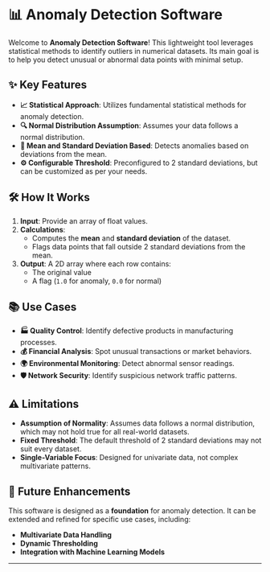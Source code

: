 # 📊 Anomaly Detection Software

Welcome to **Anomaly Detection Software**! This lightweight tool leverages statistical methods to identify outliers in numerical datasets. Its main goal is to help you detect unusual or abnormal data points with minimal setup.

## ✨ Key Features

- **📈 Statistical Approach**: Utilizes fundamental statistical methods for anomaly detection.
- **🔍 Normal Distribution Assumption**: Assumes your data follows a normal distribution.
- **📏 Mean and Standard Deviation Based**: Detects anomalies based on deviations from the mean.
- **⚙️ Configurable Threshold**: Preconfigured to 2 standard deviations, but can be customized as per your needs.

## 🛠️ How It Works

1. **Input**: Provide an array of float values.
2. **Calculations**:
   - Computes the **mean** and **standard deviation** of the dataset.
   - Flags data points that fall outside 2 standard deviations from the mean.
3. **Output**: A 2D array where each row contains:
   - The original value
   - A flag (`1.0` for anomaly, `0.0` for normal)

## 📚 Use Cases

- **🏭 Quality Control**: Identify defective products in manufacturing processes.
- **💰 Financial Analysis**: Spot unusual transactions or market behaviors.
- **🌍 Environmental Monitoring**: Detect abnormal sensor readings.
- **🛡️ Network Security**: Identify suspicious network traffic patterns.

## ⚠️ Limitations

- **Assumption of Normality**: Assumes data follows a normal distribution, which may not hold true for all real-world datasets.
- **Fixed Threshold**: The default threshold of 2 standard deviations may not suit every dataset.
- **Single-Variable Focus**: Designed for univariate data, not complex multivariate patterns.

## 🚀 Future Enhancements

This software is designed as a **foundation** for anomaly detection. It can be extended and refined for specific use cases, including:
- **Multivariate Data Handling**
- **Dynamic Thresholding**
- **Integration with Machine Learning Models**

---
 

